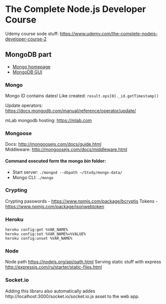 # The Complete Node.js Developer Course   

Udemy course sode stuff: https://www.udemy.com/the-complete-nodejs-developer-course-2   

## MongoDB part
- [Mongo homepage](https://www.mongodb.com/)   
- [MongoDB GUI](https://robomongo.org/)

### Mongo
Mongo ID contains dates! Like created: `result.ops[0]._id.getTimestamp()`   

Update operators: https://docs.mongodb.com/manual/reference/operator/update/

mLab mongodb hosting: https://mlab.com

### Mongoose
Docs: http://mongoosejs.com/docs/guide.html   
Middleware: http://mongoosejs.com/docs/middleware.html

#### Command executed form the mongo _bin_ folder:   
- Start server: `./mongod --dbpath ~/Study/mongo-data/`   
- Mongo CLI: `./mongo`   

### Crypting
Crypting passwords - https://www.npmjs.com/package/bcryptjs
Tokens - https://www.npmjs.com/package/jsonwebtoken

### Heroku
`heroku config:get %VAR_NAME%`   
`heroku config:set %VAR_NAME%=%VALUE%`   
`heroku config:unset %VAR_NAME%`   

### Node
Node path https://nodejs.org/api/path.html
Serving static stuff with express http://expressjs.com/ru/starter/static-files.html

### Socket.io
Adding this libraru also automatically addes http://localhost:3000/socket.io/socket.io.js asset to the web app.